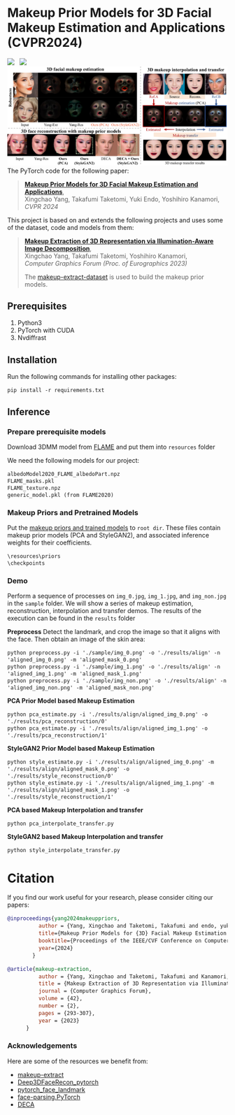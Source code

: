 # Makeup Prior Models for 3D Facial Makeup Estimation and Applications (CVPR2024)
<a href='https://arxiv.org/abs/2403.17761'><img src='https://img.shields.io/badge/ArXiv-PDF-red'></a> &nbsp; 
<a href='https://yangxingchao.github.io/makeup-priors-page/'><img src='https://img.shields.io/badge/Project-Page-Green'></a> &nbsp; 
![Overview](fig/teaser.jpg)
The PyTorch code for the following paper:
> [**Makeup Prior Models for 3D Facial Makeup Estimation and Applications**](https://yangxingchao.github.io/makeup-priors-page),  
> Xingchao Yang, Takafumi Taketomi, Yuki Endo, Yoshihiro Kanamori,   
> *CVPR 2024*

This project is based on and extends the following projects and uses some of the dataset, code and models from them:
> [**Makeup Extraction of 3D Representation via Illumination-Aware Image Decomposition**](https://yangxingchao.github.io/makeup-extract-page),  
> Xingchao Yang, Takafumi Taketomi, Yoshihiro Kanamori,   
> *Computer Graphics Forum (Proc. of Eurographics 2023)*
> 
> The [makeup-extract-dataset](https://drive.google.com/file/d/1KC1eUU8HLD7y_DdomSzGKJWR2Hmapzr4/view?usp=drive_link) is used to build the makeup prior models. 

## Prerequisites
1. Python3
2. PyTorch with CUDA
4. Nvdiffrast

## Installation
Run the following commands for installing other packages:
```
pip install -r requirements.txt
```

## Inference
### Prepare prerequisite models
Download 3DMM model from [FLAME](https://flame.is.tue.mpg.de/) and put them into ```resources``` folder

We need the following models for our project:
```
albedoModel2020_FLAME_albedoPart.npz
FLAME_masks.pkl
FLAME_texture.npz
generic_model.pkl (from FLAME2020)
```

### Makeup Priors and Pretrained Models
Put the [makeup priors and trained models](https://drive.google.com/drive/folders/1Pe2M3TYmFJ0CGEq_QFUgNvqs_1OtQ5QY?usp=sharing) to ```root dir```.
These files contain makeup prior models (PCA and StyleGAN2), and associated inference weights for their coefficients.
```
\resources\priors
\checkpoints
```

### Demo  
Perform a sequence of processes on ```img_0.jpg```, ```img_1.jpg```, and ```img_non.jpg``` in the ```sample``` folder.
We will show a series of makeup estimation, reconstruction, interpolation and transfer demos.
The results of the execution can be found in the ```results``` folder

**Preprocess** 
   Detect the landmark, and crop the image so that it aligns with the face. Then obtain an image of the skin area:
```
python preprocess.py -i './sample/img_0.png' -o './results/align' -n 'aligned_img_0.png' -m 'aligned_mask_0.png'
python preprocess.py -i './sample/img_1.png' -o './results/align' -n 'aligned_img_1.png' -m 'aligned_mask_1.png'
python preprocess.py -i './sample/img_non.png' -o './results/align' -n 'aligned_img_non.png' -m 'aligned_mask_non.png'
```

**PCA Prior Model based Makeup Estimation**
```
python pca_estimate.py -i './results/align/aligned_img_0.png' -o './results/pca_reconstruction/0'
python pca_estimate.py -i './results/align/aligned_img_1.png' -o './results/pca_reconstruction/1'
```

**StyleGAN2 Prior Model based Makeup Estimation**
```
python style_estimate.py -i './results/align/aligned_img_0.png' -m './results/align/aligned_mask_0.png' -o './results/style_reconstruction/0'
python style_estimate.py -i './results/align/aligned_img_1.png' -m './results/align/aligned_mask_1.png' -o './results/style_reconstruction/1'
```

**PCA based Makeup Interpolation and transfer**
```
python pca_interpolate_transfer.py
```

**StyleGAN2 based Makeup Interpolation and transfer**
```
python style_interpolate_transfer.py
```


# Citation
If you find our work useful for your research, please consider citing our papers:
```bibtex
@inproceedings{yang2024makeuppriors,
          author = {Yang, Xingchao and Taketomi, Takafumi and endo, yuki and Kanamori, Yoshihiro},
          title={Makeup Prior Models for {3D} Facial Makeup Estimation and Applications},
          booktitle={Proceedings of the IEEE/CVF Conference on Computer Vision and Pattern Recognition (CVPR)},
          year={2024}
        }
```
```bibtex
@article{makeup-extraction,
          author = {Yang, Xingchao and Taketomi, Takafumi and Kanamori, Yoshihiro},
          title = {Makeup Extraction of 3D Representation via Illumination-Aware Image Decomposition},
          journal = {Computer Graphics Forum},
          volume = {42},
          number = {2},
          pages = {293-307},
          year = {2023}
      }
```

### Acknowledgements
Here are some of the resources we benefit from:
* [makeup-extract](https://github.com/YangXingchao/makeup-extract)
* [Deep3DFaceRecon_pytorch](https://github.com/sicxu/Deep3DFaceRecon_pytorch)
* [pytorch_face_landmark](https://github.com/cunjian/pytorch_face_landmark)
* [face-parsing.PyTorch](https://github.com/zllrunning/face-parsing.PyTorch)
* [DECA](https://github.com/yfeng95/DECA)

